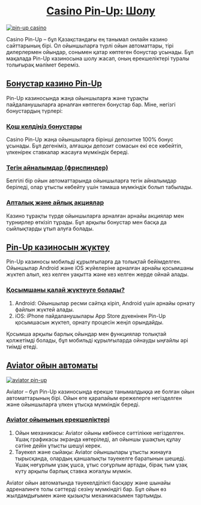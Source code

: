 <h1 style="text-align: center;"><a href="https://bit.ly/3BO1V6g">Casino Pin-Up: Шолу</a></h1>
<a href="[https://ibb.co/wwtvcw9](https://bit.ly/3BO1V6g)"><img src="https://i.ibb.co/Yygr0yz/2024-10-10-16-16-33.png" alt="pin-up casino" border="0"></a>

<p>Casino Pin-Up &ndash; бұл Қазақстандағы ең танымал онлайн казино сайттарының бірі. Ол ойыншыларға түрлі ойын автоматтары, тірі дилерлермен ойындар, сонымен қатар көптеген бонустар ұсынады. Бұл мақалада Pin-Up казиносына шолу жасап, оның ерекшеліктері туралы толығырақ мәлімет береміз.</p>
<h2><a href="https://bit.ly/3BO1V6g">Бонустар казино Pin-Up</a></h2>
<p>Pin-Up казиносында жаңа ойыншыларға және тұрақты пайдаланушыларға арналған көптеген бонустар бар. Міне, негізгі бонустардың түрлері:</p>
<h3><a href="https://bit.ly/3BO1V6g">Қош келдіңіз бонустары</a></h3>
<p>Casino Pin-Up жаңа ойыншыларға бірінші депозитке 100% бонус ұсынады. Бұл дегеніміз, алғашқы депозит сомасын екі есе көбейтіп, үлкенірек ставкалар жасауға мүмкіндік береді.</p>
<h3><a href="https://bit.ly/3BO1V6g">Тегін айналымдар (фриспиндер)</a></h3>
<p>Белгілі бір ойын автоматтарында ойыншыларға тегін айналымдар беріледі, олар ұтысты көбейту үшін тамаша мүмкіндік болып табылады.</p>
<h3><a href="https://bit.ly/3BO1V6g">Апталық және айлық акциялар</a></h3>
<p>Казино тұрақты түрде ойыншыларға арналған арнайы акциялар мен турнирлер өткізіп тұрады. Бұл арқылы бонустар мен басқа да сыйлықтарды ұтып алуға болады.</p>
<h2><a href="https://bit.ly/3BO1V6g">Pin-Up казиносын жүктеу</a></h2>
<p>Pin-Up казиносы мобильді құрылғыларға да толықтай бейімделген. Ойыншылар Android және iOS жүйелеріне арналған арнайы қосымшаны жүктеп алып, кез келген уақытта және кез келген жерде ойнай алады.</p>
<h3><a href="https://bit.ly/3BO1V6g">Қосымшаны қалай жүктеуге болады?</a></h3>
<ol>
    <li>Android: Ойыншылар ресми сайтқа кіріп, Android үшін арнайы орнату файлын жүктей алады.</li>
    <li>iOS: iPhone пайдаланушылары App Store дүкенінен Pin-Up қосымшасын жүктеп, орнату процесін жеңіл орындайды.</li>
</ol>
<p>Қосымша арқылы барлық ойындар мен функциялар толықтай қолжетімді болады, бұл мобильді құрылғыларда ойнауды ыңғайлы әрі тиімді етеді.</p>
<h2><a href="https://bit.ly/3BO1V6g">Aviator ойын автоматы</a></h2>
<a href="https://ibb.co/0nJCRXq"><img src="https://i.ibb.co/WHKk43n/2024-10-10-16-44-11.png" alt="aviator pin-up" border="0"></a>

<p>Aviator &ndash; бұл Pin-Up казиносында ерекше танымалдыққа ие болған ойын автоматтарының бірі. Ойын өте қарапайым ережелерге негізделген және ойыншыларға үлкен ұтысқа мүмкіндік береді.</p>
<h3><a href="https://bit.ly/3BO1V6g">Aviator ойынының ерекшеліктері</a></h3>
<ol>
    <li>Ойын механикасы: Aviator ойыны көбінесе сәттілікке негізделген. Ұшақ графикасы экранда көтеріледі, ал ойыншы ұшақтың құлау сәтіне дейін ұтысты шешуі керек.</li>
    <li>Тәуекел және сыйақы: Aviator ойыншылары ұтысты жинауға тырысқанда, олардың қаншалықты тәуекелге баратынын шешеді. Ұшақ неғұрлым ұзақ ұшса, ұтыс соғұрлым артады, бірақ тым ұзақ күту арқылы барлық ставка жоғалуы мүмкін.</li>
</ol>
<p>Aviator ойын автоматында тәуекелділікті басқару және шынайы адреналинге толы сәттерді сезіну мүмкіндігі бар. Бұл ойын өз жылдамдығымен және қызықты механикасымен тартымды.</p>
